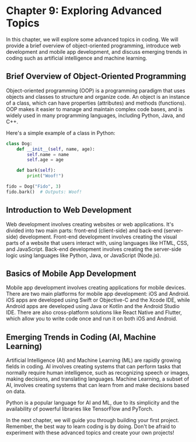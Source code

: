 # Chapter 9: Exploring Advanced Topics

In this chapter, we will explore some advanced topics in coding. We will provide a brief overview of object-oriented programming, introduce web development and mobile app development, and discuss emerging trends in coding such as artificial intelligence and machine learning.

## Brief Overview of Object-Oriented Programming

Object-oriented programming (OOP) is a programming paradigm that uses objects and classes to structure and organize code. An object is an instance of a class, which can have properties (attributes) and methods (functions). OOP makes it easier to manage and maintain complex code bases, and is widely used in many programming languages, including Python, Java, and C++.

Here's a simple example of a class in Python:

```python
class Dog:
    def __init__(self, name, age):
        self.name = name
        self.age = age

    def bark(self):
        print("Woof!")

fido = Dog("Fido", 3)
fido.bark()  # Outputs: Woof!
```

## Introduction to Web Development

Web development involves creating websites or web applications. It's divided into two main parts: front-end (client-side) and back-end (server-side) development. Front-end development involves creating the visual parts of a website that users interact with, using languages like HTML, CSS, and JavaScript. Back-end development involves creating the server-side logic using languages like Python, Java, or JavaScript (Node.js).

## Basics of Mobile App Development

Mobile app development involves creating applications for mobile devices. There are two main platforms for mobile app development: iOS and Android. iOS apps are developed using Swift or Objective-C and the Xcode IDE, while Android apps are developed using Java or Kotlin and the Android Studio IDE. There are also cross-platform solutions like React Native and Flutter, which allow you to write code once and run it on both iOS and Android.

## Emerging Trends in Coding (AI, Machine Learning)

Artificial Intelligence (AI) and Machine Learning (ML) are rapidly growing fields in coding. AI involves creating systems that can perform tasks that normally require human intelligence, such as recognizing speech or images, making decisions, and translating languages. Machine Learning, a subset of AI, involves creating systems that can learn from and make decisions based on data.

Python is a popular language for AI and ML, due to its simplicity and the availability of powerful libraries like TensorFlow and PyTorch.

In the next chapter, we will guide you through building your first project. Remember, the best way to learn coding is by doing. Don't be afraid to experiment with these advanced topics and create your own projects!
